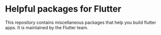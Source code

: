 # Helpful packages for Flutter

This repository contains miscellaneous packages that help you build flutter
apps. It is maintained by the Flutter team.
